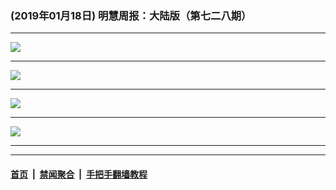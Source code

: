 ### (2019年01月18日) 明慧周报：大陆版（第七二八期） 

---

<img src="http://qikan.minghui.org/mhqkpage/qikanimage/2019/01/17/mhzb_728_pdf-online1.png"/><hr/>
<img src="http://qikan.minghui.org/mhqkpage/qikanimage/2019/01/17/mhzb_728_pdf-online2.png"/><hr/>
<img src="http://qikan.minghui.org/mhqkpage/qikanimage/2019/01/17/mhzb_728_pdf-online3.png"/><hr/>
<img src="http://qikan.minghui.org/mhqkpage/qikanimage/2019/01/17/mhzb_728_pdf-online4.png"/><hr/>


---

#### [首页](../../../..) &nbsp;|&nbsp; [禁闻聚合](https://github.com/gfw-breaker/banned-news) &nbsp;|&nbsp; [手把手翻墙教程](https://github.com/gfw-breaker/guides) 